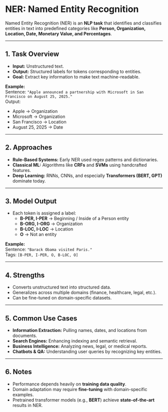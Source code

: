 # NER: Named Entity Recognition

Named Entity Recognition (NER) is an **NLP task** that identifies and classifies entities in text into predefined categories like **Person, Organization, Location, Date, Monetary Value, and Percentages**.

---

## 1. Task Overview

- **Input:** Unstructured text.  
- **Output:** Structured labels for tokens corresponding to entities.  
- **Goal:** Extract key information to make text machine-readable.

**Example:**  
Sentence: `"Apple announced a partnership with Microsoft in San Francisco on August 25, 2025."`  
Output:  
- Apple → Organization  
- Microsoft → Organization  
- San Francisco → Location  
- August 25, 2025 → Date  

---

## 2. Approaches

- **Rule-Based Systems:** Early NER used regex patterns and dictionaries.  
- **Classical ML:** Algorithms like **CRFs** and **SVMs** using handcrafted features.  
- **Deep Learning:** RNNs, CNNs, and especially **Transformers (BERT, GPT)** dominate today.  

---

## 3. Model Output

- Each token is assigned a label:  
  - **B-PER, I-PER** → Beginning / Inside of a Person entity  
  - **B-ORG, I-ORG** → Organization  
  - **B-LOC, I-LOC** → Location  
  - **O** → Not an entity  

**Example:**  
Sentence: `"Barack Obama visited Paris."`  
Tags: `[B-PER, I-PER, O, B-LOC, O]`

---

## 4. Strengths

- Converts unstructured text into structured data.  
- Generalizes across multiple domains (finance, healthcare, legal, etc.).  
- Can be fine-tuned on domain-specific datasets.  

---

## 5. Common Use Cases

- **Information Extraction:** Pulling names, dates, and locations from documents.  
- **Search Engines:** Enhancing indexing and semantic retrieval.  
- **Business Intelligence:** Analyzing news, legal, or medical reports.  
- **Chatbots & QA:** Understanding user queries by recognizing key entities.  

---

## 6. Notes

- Performance depends heavily on **training data quality**.  
- Domain adaptation may require **fine-tuning** with domain-specific examples.  
- Pretrained transformer models (e.g., **BERT**) achieve **state-of-the-art** results in NER.
